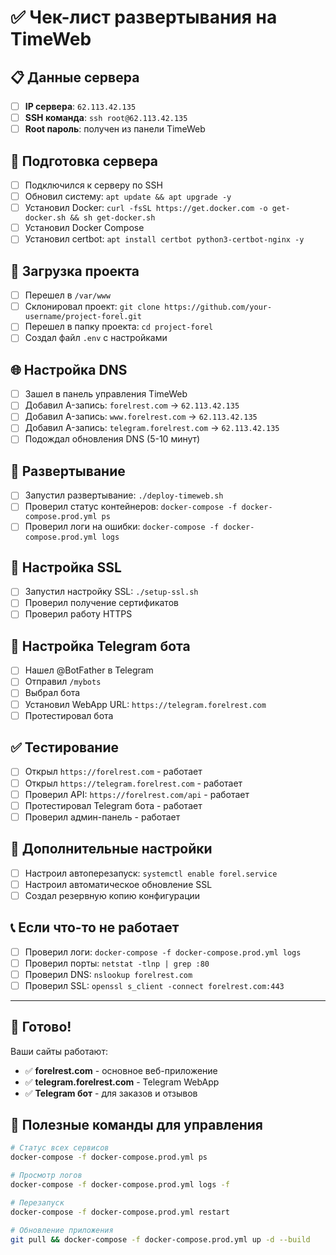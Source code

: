 # ✅ Чек-лист развертывания на TimeWeb

## 📋 Данные сервера
- [ ] **IP сервера**: `62.113.42.135`
- [ ] **SSH команда**: `ssh root@62.113.42.135`
- [ ] **Root пароль**: получен из панели TimeWeb

## 🔧 Подготовка сервера
- [ ] Подключился к серверу по SSH
- [ ] Обновил систему: `apt update && apt upgrade -y`
- [ ] Установил Docker: `curl -fsSL https://get.docker.com -o get-docker.sh && sh get-docker.sh`
- [ ] Установил Docker Compose
- [ ] Установил certbot: `apt install certbot python3-certbot-nginx -y`

## 📁 Загрузка проекта
- [ ] Перешел в `/var/www`
- [ ] Склонировал проект: `git clone https://github.com/your-username/project-forel.git`
- [ ] Перешел в папку проекта: `cd project-forel`
- [ ] Создал файл `.env` с настройками

## 🌐 Настройка DNS
- [ ] Зашел в панель управления TimeWeb
- [ ] Добавил A-запись: `forelrest.com` → `62.113.42.135`
- [ ] Добавил A-запись: `www.forelrest.com` → `62.113.42.135`
- [ ] Добавил A-запись: `telegram.forelrest.com` → `62.113.42.135`
- [ ] Подождал обновления DNS (5-10 минут)

## 🚀 Развертывание
- [ ] Запустил развертывание: `./deploy-timeweb.sh`
- [ ] Проверил статус контейнеров: `docker-compose -f docker-compose.prod.yml ps`
- [ ] Проверил логи на ошибки: `docker-compose -f docker-compose.prod.yml logs`

## 🔐 Настройка SSL
- [ ] Запустил настройку SSL: `./setup-ssl.sh`
- [ ] Проверил получение сертификатов
- [ ] Проверил работу HTTPS

## 🤖 Настройка Telegram бота
- [ ] Нашел @BotFather в Telegram
- [ ] Отправил `/mybots`
- [ ] Выбрал бота
- [ ] Установил WebApp URL: `https://telegram.forelrest.com`
- [ ] Протестировал бота

## ✅ Тестирование
- [ ] Открыл `https://forelrest.com` - работает
- [ ] Открыл `https://telegram.forelrest.com` - работает
- [ ] Проверил API: `https://forelrest.com/api` - работает
- [ ] Протестировал Telegram бота - работает
- [ ] Проверил админ-панель - работает

## 🔧 Дополнительные настройки
- [ ] Настроил автоперезапуск: `systemctl enable forel.service`
- [ ] Настроил автоматическое обновление SSL
- [ ] Создал резервную копию конфигурации

## 📞 Если что-то не работает
- [ ] Проверил логи: `docker-compose -f docker-compose.prod.yml logs`
- [ ] Проверил порты: `netstat -tlnp | grep :80`
- [ ] Проверил DNS: `nslookup forelrest.com`
- [ ] Проверил SSL: `openssl s_client -connect forelrest.com:443`

---

## 🎉 Готово!

Ваши сайты работают:
- ✅ **forelrest.com** - основное веб-приложение
- ✅ **telegram.forelrest.com** - Telegram WebApp
- ✅ **Telegram бот** - для заказов и отзывов

## 🔧 Полезные команды для управления

```bash
# Статус всех сервисов
docker-compose -f docker-compose.prod.yml ps

# Просмотр логов
docker-compose -f docker-compose.prod.yml logs -f

# Перезапуск
docker-compose -f docker-compose.prod.yml restart

# Обновление приложения
git pull && docker-compose -f docker-compose.prod.yml up -d --build
```
